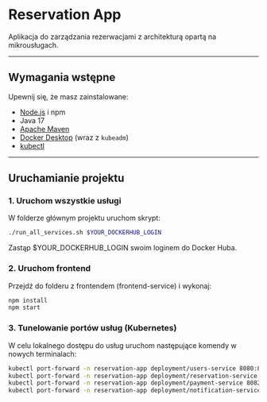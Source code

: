 # Reservation App

Aplikacja do zarządzania rezerwacjami z architekturą opartą na mikrousługach.

---

## Wymagania wstępne

Upewnij się, że masz zainstalowane:

- [Node.js](https://nodejs.org/) i npm  
- Java 17  
- [Apache Maven](https://maven.apache.org/)  
- [Docker Desktop](https://www.docker.com/products/docker-desktop/) (wraz z `kubeadm`)  
- [kubectl](https://kubernetes.io/docs/tasks/tools/)

---

##  Uruchamianie projektu

### 1. Uruchom wszystkie usługi

W folderze głównym projektu uruchom skrypt:

```bash
./run_all_services.sh $YOUR_DOCKERHUB_LOGIN
```
Zastąp $YOUR_DOCKERHUB_LOGIN swoim loginem do Docker Huba.

### 2. Uruchom frontend
Przejdź do folderu z frontendem (frontend-service) i wykonaj:

```bash
npm install
npm start
```

### 3. Tunelowanie portów usług (Kubernetes)
W celu lokalnego dostępu do usług uruchom następujące komendy w nowych terminalach:

```bash
kubectl port-forward -n reservation-app deployment/users-service 8080:8080
kubectl port-forward -n reservation-app deployment/reservation-service 8081:8081
kubectl port-forward -n reservation-app deployment/payment-service 8082:8082
kubectl port-forward -n reservation-app deployment/notification-service 8083:8083
```
